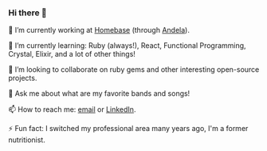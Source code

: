 ### Hi there 👋

🔭 I’m currently working at [Homebase](https://joinhomebase.com/) (through [Andela](https://andela.com/)).

🌱 I’m currently learning: Ruby (always!), React, Functional Programming, Crystal, Elixir, and a lot of other things!

👯 I’m looking to collaborate on ruby gems and other interesting open-source projects.

💬 Ask me about what are my favorite bands and songs!

📫 How to reach me: [email](mailto:danilo.barion@gmail.com) or [LinkedIn](https://www.linkedin.com/in/danilobarionnogueira/).

⚡ Fun fact: I switched my professional area many years ago, I'm a former nutritionist.
